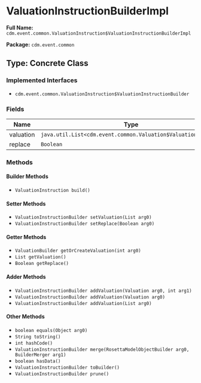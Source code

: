 # ValuationInstructionBuilderImpl

**Full Name:** `cdm.event.common.ValuationInstruction$ValuationInstructionBuilderImpl`

**Package:** `cdm.event.common`

## Type: Concrete Class

### Implemented Interfaces

- `cdm.event.common.ValuationInstruction$ValuationInstructionBuilder`

### Fields

| Name | Type | Description |
|------|------|-------------|
| valuation | `java.util.List<cdm.event.common.Valuation$ValuationBuilder>` |  |
| replace | `Boolean` |  |

### Methods

#### Builder Methods

- `ValuationInstruction build()`

#### Setter Methods

- `ValuationInstructionBuilder setValuation(List arg0)`
- `ValuationInstructionBuilder setReplace(Boolean arg0)`

#### Getter Methods

- `ValuationBuilder getOrCreateValuation(int arg0)`
- `List getValuation()`
- `Boolean getReplace()`

#### Adder Methods

- `ValuationInstructionBuilder addValuation(Valuation arg0, int arg1)`
- `ValuationInstructionBuilder addValuation(Valuation arg0)`
- `ValuationInstructionBuilder addValuation(List arg0)`

#### Other Methods

- `boolean equals(Object arg0)`
- `String toString()`
- `int hashCode()`
- `ValuationInstructionBuilder merge(RosettaModelObjectBuilder arg0, BuilderMerger arg1)`
- `boolean hasData()`
- `ValuationInstructionBuilder toBuilder()`
- `ValuationInstructionBuilder prune()`

